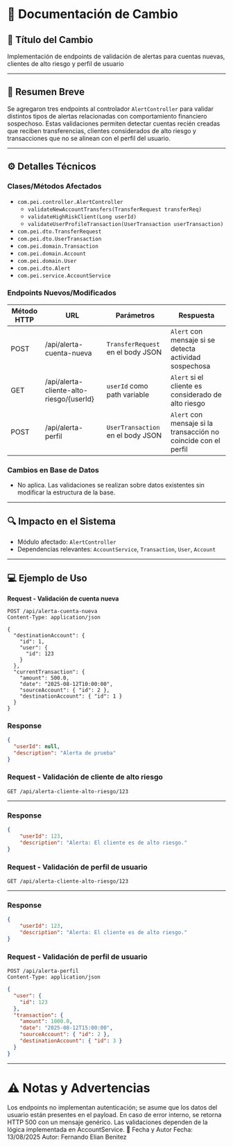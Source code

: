 # 📄 Documentación de Cambio

## 📝 Título del Cambio
Implementación de endpoints de validación de alertas para cuentas nuevas, clientes de alto riesgo y perfil de usuario

---

## 📌 Resumen Breve
Se agregaron tres endpoints al controlador `AlertController` para validar distintos tipos de alertas relacionadas con comportamiento financiero sospechoso. Estas validaciones permiten detectar cuentas recién creadas que reciben transferencias, clientes considerados de alto riesgo y transacciones que no se alinean con el perfil del usuario.

---

## ⚙️ Detalles Técnicos
### Clases/Métodos Afectados
- `com.pei.controller.AlertController`
    - `validateNewAccountTransfers(TransferRequest transferReq)`
    - `validateHighRiskClient(Long userId)`
    - `validateUserProfileTransaction(UserTransaction userTransaction)`
- `com.pei.dto.TransferRequest`
- `com.pei.dto.UserTransaction`
- `com.pei.domain.Transaction`
- `com.pei.domain.Account`
- `com.pei.domain.User`
- `com.pei.dto.Alert`
- `com.pei.service.AccountService`

### Endpoints Nuevos/Modificados
| Método HTTP | URL                                      | Parámetros                                | Respuesta                                      |
|-------------|-------------------------------------------|-------------------------------------------|------------------------------------------------|
| POST        | /api/alerta-cuenta-nueva                 | `TransferRequest` en el body JSON         | `Alert` con mensaje si se detecta actividad sospechosa |
| GET         | /api/alerta-cliente-alto-riesgo/{userId} | `userId` como path variable               | `Alert` si el cliente es considerado de alto riesgo |
| POST        | /api/alerta-perfil                       | `UserTransaction` en el body JSON         | `Alert` con mensaje si la transacción no coincide con el perfil |

### Cambios en Base de Datos
- No aplica. Las validaciones se realizan sobre datos existentes sin modificar la estructura de la base.

---

## 🔍 Impacto en el Sistema
- Módulo afectado: `AlertController`
- Dependencias relevantes: `AccountService`, `Transaction`, `User`, `Account`

---

## 💻 Ejemplo de Uso

**Request - Validación de cuenta nueva**
```http
POST /api/alerta-cuenta-nueva
Content-Type: application/json

{
  "destinationAccount": {
    "id": 1,
    "user": {
      "id": 123
    }
  },
  "currentTransaction": {
    "amount": 500.0,
    "date": "2025-08-12T10:00:00",
    "sourceAccount": { "id": 2 },
    "destinationAccount": { "id": 1 }
  }
}
```
### Response

```json
{
  "userId": null,
  "description": "Alerta de prueba"
}
```

### Request - Validación de cliente de alto riesgo

```http
GET /api/alerta-cliente-alto-riesgo/123
```

---

### Response

```json
{
    "userId": 123,
    "description": "Alerta: El cliente es de alto riesgo."
}
```

### Request - Validación de perfil de usuario

```http
GET /api/alerta-cliente-alto-riesgo/123
```

---

### Response

```json
{
    "userId": 123,
    "description": "Alerta: El cliente es de alto riesgo."
}
```

### Request - Validación de perfil de usuario

```http
POST /api/alerta-perfil
Content-Type: application/json
```

```json
{
  "user": {
    "id": 123
  },
  "transaction": {
    "amount": 1000.0,
    "date": "2025-08-12T15:00:00",
    "sourceAccount": { "id": 2 },
    "destinationAccount": { "id": 3 }
  }
}
```

---

# ⚠️ Notas y Advertencias

Los endpoints no implementan autenticación; se asume que los datos del usuario están presentes en el payload.
En caso de error interno, se retorna HTTP 500 con un mensaje genérico.
Las validaciones dependen de la lógica implementada en AccountService.
📅 Fecha y Autor
Fecha: 13/08/2025
Autor: Fernando Elian Benitez
